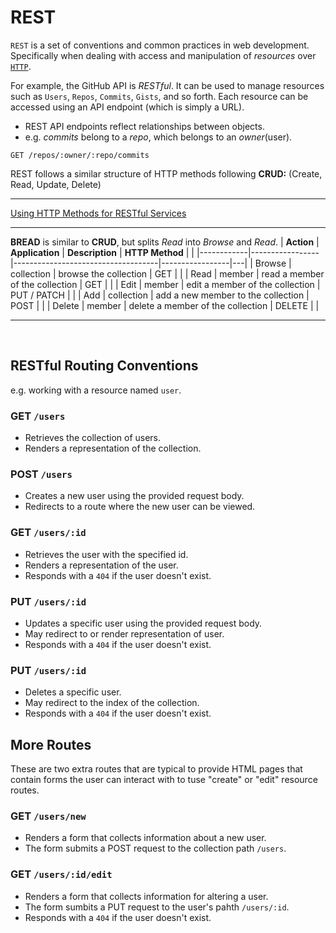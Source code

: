 # REST

`REST` is a set of conventions and common practices in web development. Specifically when dealing with access and manipulation of *resources* over [`HTTP`](/Week_2/networking.md#http).

For example, the GitHub API is *RESTful*. It can be used to manage resources such as `Users`, `Repos`, `Commits`, `Gists`, and so forth. Each resource can be accessed using an API endpoint (which is simply a URL).

 - REST API endpoints reflect relationships between objects.
 - e.g. *commits* belong to a *repo*, which belongs to an *owner*(user).

`GET /repos/:owner/:repo/commits`

REST follows a similar structure of HTTP methods following **CRUD:** (Create, Read, Update, Delete)
***
[Using HTTP Methods for RESTful Services](https://www.restapitutorial.com/lessons/httpmethods.html)
***

**BREAD** is similar to **CRUD**, but splits *Read* into *Browse* and *Read*.
| **Action** | **Application** | **Description**                    | **HTTP Method** |   |
|------------|-----------------|------------------------------------|-----------------|---|
| Browse     | collection      | browse the collection              | GET             |   |
| Read       | member          | read a member of the collection    | GET             |   |
| Edit       | member          | edit a member of the collection    | PUT / PATCH     |   |
| Add        | collection      | add a new member to the collection | POST            |   |
| Delete     | member          | delete a member of the collection  | DELETE          |   |

***

&nbsp;
## RESTful Routing Conventions
e.g. working with a resource named `user`.

### GET `/users`
 * Retrieves the collection of users.
 * Renders a representation of the collection.

### POST `/users`
 * Creates a new user using the provided request body.
 * Redirects to a route where the new user can be viewed.

### GET `/users/:id`
 * Retrieves the user with the specified id.
 * Renders a representation of the user.
 * Responds with a `404` if the user doesn't exist.

### PUT `/users/:id`
 * Updates a specific user using the provided request body.
 * May redirect to or render representation of user.
 * Responds with a `404` if the user doesn't exist.

### PUT `/users/:id`
 * Deletes a specific user.
 * May redirect to the index of the collection.
 * Responds with a `404` if the user doesn't exist.

## More Routes
These are two extra routes that are typical to provide HTML pages that contain forms the user can interact with to tuse "create" or "edit" resource routes.

### GET `/users/new`
 * Renders a form that collects information about a new user.
 * The form submits a POST request to the collection path `/users`.

### GET `/users/:id/edit`
 * Renders a form that collects information for altering a user.
 * The form sumbits a PUT request to the user's pahth `/users/:id`.
 * Responds with a `404` if the user doesn't exist.
